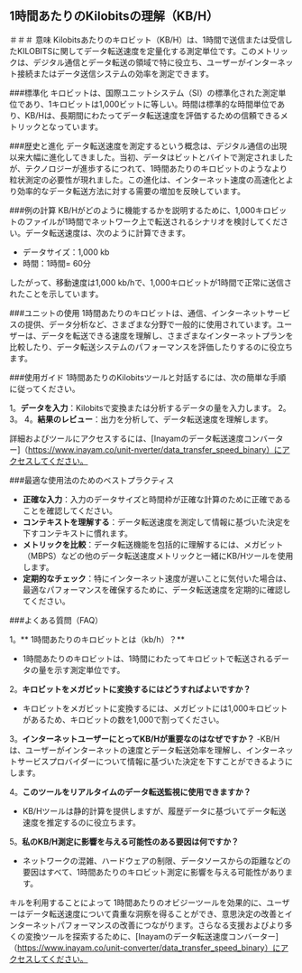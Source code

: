 ## 1時間あたりのKilobitsの理解（KB/H）

＃＃＃ 意味
Kilobitsあたりのキロビット（KB/H）は、1時間で送信または受信したKILOBITSに関してデータ転送速度を定量化する測定単位です。このメトリックは、デジタル通信とデータ転送の領域で特に役立ち、ユーザーがインターネット接続またはデータ送信システムの効率を測定できます。

###標準化
キロビットは、国際ユニットシステム（SI）の標準化された測定単位であり、1キロビットは1,000ビットに等しい。時間は標準的な時間単位であり、KB/Hは、長期間にわたってデータ転送速度を評価するための信頼できるメトリックとなっています。

###歴史と進化
データ転送速度を測定するという概念は、デジタル通信の出現以来大幅に進化してきました。当初、データはビットとバイトで測定されましたが、テクノロジーが進歩するにつれて、1時間あたりのキロビットのようなより粒状測定の必要性が現れました。この進化は、インターネット速度の高速化とより効率的なデータ転送方法に対する需要の増加を反映しています。

###例の計算
KB/Hがどのように機能するかを説明するために、1,000キロビットのファイルが1時間でネットワーク上で転送されるシナリオを検討してください。データ転送速度は、次のように計算できます。

- データサイズ：1,000 kb
- 時間：1時間= 60分

したがって、移動速度は1,000 kb/hで、1,000キロビットが1時間で正常に送信されたことを示しています。

###ユニットの使用
1時間あたりのキロビットは、通信、インターネットサービスの提供、データ分析など、さまざまな分野で一般的に使用されています。ユーザーは、データを転送できる速度を理解し、さまざまなインターネットプランを比較したり、データ転送システムのパフォーマンスを評価したりするのに役立ちます。

###使用ガイド
1時間あたりのKilobitsツールと対話するには、次の簡単な手順に従ってください。

1。**データを入力**：Kilobitsで変換または分析するデータの量を入力します。
2。
3。
4。**結果のレビュー**：出力を分析して、データ転送速度を理解します。

詳細およびツールにアクセスするには、[Inayamのデータ転送速度コンバーター]（https://www.inayam.co/unit-nverter/data_transfer_speed_binary）にアクセスしてください。

###最適な使用法のためのベストプラクティス
-  **正確な入力**：入力のデータサイズと時間枠が正確な計算のために正確であることを確認してください。
-  **コンテキストを理解する**：データ転送速度を測定して情報に基づいた決定を下すコンテキストに慣れます。
-  **メトリックを比較**：データ転送機能を包括的に理解するには、メガビット（MBPS）などの他のデータ転送速度メトリックと一緒にKB/Hツールを使用します。
-  **定期的なチェック**：特にインターネット速度が遅いことに気付いた場合は、最適なパフォーマンスを確保するために、データ転送速度を定期的に確認してください。

###よくある質問（FAQ）

1。** 1時間あたりのキロビットとは（kb/h）？**
-  1時間あたりのキロビットは、1時間にわたってキロビットで転送されるデータの量を示す測定単位です。

2。**キロビットをメガビットに変換するにはどうすればよいですか？**
- キロビットをメガビットに変換するには、メガビットには1,000キロビットがあるため、キロビットの数を1,000で割ってください。

3。**インターネットユーザーにとってKB/Hが重要なのはなぜですか？**
-KB/Hは、ユーザーがインターネットの速度とデータ転送効率を理解し、インターネットサービスプロバイダーについて情報に基づいた決定を下すことができるようにします。

4。**このツールをリアルタイムのデータ転送監視に使用できますか？**
-  KB/Hツールは静的計算を提供しますが、履歴データに基づいてデータ転送速度を推定するのに役立ちます。

5。**私のKB/H測定に影響を与える可能性のある要因は何ですか？**
- ネットワークの混雑、ハードウェアの制限、データソースからの距離などの要因はすべて、1時間あたりのキロビット測定に影響を与える可能性があります。

キルを利用することによって 1時間あたりのオビジーツールを効果的に、ユーザーはデータ転送速度について貴重な洞察を得ることができ、意思決定の改善とインターネットパフォーマンスの改善につながります。さらなる支援およびより多くの変換ツールを探索するために、[Inayamのデータ転送速度コンバーター]（https://www.inayam.co/unit-converter/data_transfer_speed_binary）にアクセスしてください。